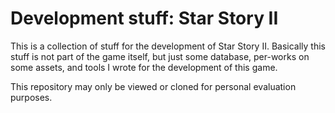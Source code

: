 # Development stuff: Star Story II

This is a collection of stuff for the development of Star Story II.
Basically this stuff is not part of the game itself, but just some database, per-works on some assets, and tools I wrote for the development of this game.

This repository may only be viewed or cloned for personal evaluation purposes.
